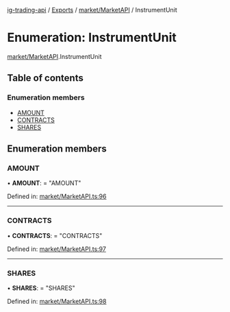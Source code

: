 [ig-trading-api](../README.md) / [Exports](../modules.md) / [market/MarketAPI](../modules/market_marketapi.md) / InstrumentUnit

# Enumeration: InstrumentUnit

[market/MarketAPI](../modules/market_marketapi.md).InstrumentUnit

## Table of contents

### Enumeration members

- [AMOUNT](market_marketapi.instrumentunit.md#amount)
- [CONTRACTS](market_marketapi.instrumentunit.md#contracts)
- [SHARES](market_marketapi.instrumentunit.md#shares)

## Enumeration members

### AMOUNT

• **AMOUNT**: = "AMOUNT"

Defined in: [market/MarketAPI.ts:96](https://github.com/bennycode/ig-trading-api/blob/eb2ba64/src/market/MarketAPI.ts#L96)

---

### CONTRACTS

• **CONTRACTS**: = "CONTRACTS"

Defined in: [market/MarketAPI.ts:97](https://github.com/bennycode/ig-trading-api/blob/eb2ba64/src/market/MarketAPI.ts#L97)

---

### SHARES

• **SHARES**: = "SHARES"

Defined in: [market/MarketAPI.ts:98](https://github.com/bennycode/ig-trading-api/blob/eb2ba64/src/market/MarketAPI.ts#L98)
